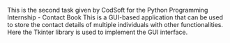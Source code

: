 This is the second task given by CodSoft for the Python Programming Internship - Contact Book
This is a GUI-based application that can be used to store the contact details of multiple individuals with other functionalities. Here the Tkinter library is used to implement the GUI interface.

